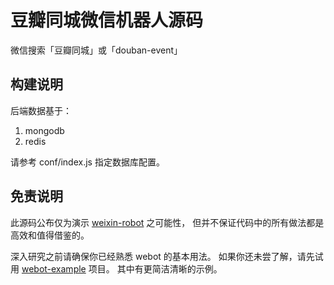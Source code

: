 # 豆瓣同城微信机器人源码

微信搜索「豆瓣同城」或「douban-event」


## 构建说明 

后端数据基于：

1. mongodb
2. redis

请参考 conf/index.js 指定数据库配置。


## 免责说明

此源码公布仅为演示 [weixin-robot](https://github.com/ktmud/weixin-robot) 之可能性，
但并不保证代码中的所有做法都是高效和值得借鉴的。

深入研究之前请确保你已经熟悉 webot 的基本用法。
如果你还未尝了解，请先试用 [webot-example](https://github.com/node-webot/webot-example) 项目。
其中有更简洁清晰的示例。
